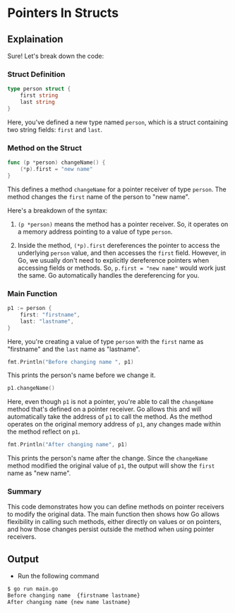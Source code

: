 # Pointers In Structs

## Explaination

Sure! Let's break down the code:

### Struct Definition

```go
type person struct {
    first string
    last string
}
```

Here, you've defined a new type named `person`, which is a struct containing two string fields: `first` and `last`.

### Method on the Struct

```go
func (p *person) changeName() {
    (*p).first = "new name"
}
```

This defines a method `changeName` for a pointer receiver of type `person`. The method changes the `first` name of the person to "new name".

Here's a breakdown of the syntax:

1. `(p *person)` means the method has a pointer receiver. So, it operates on a memory address pointing to a value of type `person`.
  
2. Inside the method, `(*p).first` dereferences the pointer to access the underlying `person` value, and then accesses the `first` field. However, in Go, we usually don't need to explicitly dereference pointers when accessing fields or methods. So, `p.first = "new name"` would work just the same. Go automatically handles the dereferencing for you.

### Main Function

```go
p1 := person {
    first: "firstname",
    last: "lastname",
}
```

Here, you're creating a value of type `person` with the `first` name as "firstname" and the `last` name as "lastname".

```go
fmt.Println("Before changing name ", p1)
```

This prints the person's name before we change it.

```go
p1.changeName()
```

Here, even though `p1` is not a pointer, you're able to call the `changeName` method that's defined on a pointer receiver. Go allows this and will automatically take the address of `p1` to call the method. As the method operates on the original memory address of `p1`, any changes made within the method reflect on `p1`.

```go
fmt.Println("After changing name", p1)
```

This prints the person's name after the change. Since the `changeName` method modified the original value of `p1`, the output will show the `first` name as "new name".

### Summary

This code demonstrates how you can define methods on pointer receivers to modify the original data. The main function then shows how Go allows flexibility in calling such methods, either directly on values or on pointers, and how those changes persist outside the method when using pointer receivers.

## Output

- Run the following command

```bash
$ go run main.go
Before changing name  {firstname lastname}
After changing name {new name lastname}
```
